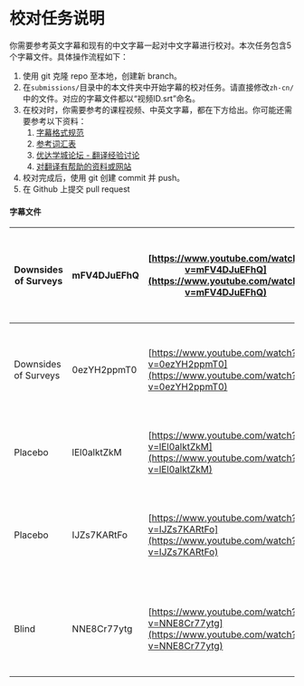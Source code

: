 # 校对任务说明

你需要参考英文字幕和现有的中文字幕一起对中文字幕进行校对。本次任务包含5个字幕文件。具体操作流程如下：

1. 使用 git 克隆 repo 至本地，创建新 branch。
2. 在`submissions/`目录中的本文件夹中开始字幕的校对任务。请直接修改`zh-cn/`中的文件。对应的字幕文件都以“视频ID.srt”命名。
3. 在校对时，你需要参考的课程视频、中英文字幕，都在下方给出。你可能还需要参考以下资料：
    1. [字幕格式规范](https://github.com/udacity/cn-translation-volunteer-training/blob/master/documents/%E4%B8%AD%E6%96%87%E5%AD%97%E5%B9%95%E6%A0%BC%E5%BC%8F%E8%A7%84%E8%8C%83.md)
    2. [参考词汇表](https://docs.google.com/spreadsheets/d/1u5Nf9IEqfRR2EI4Q695KhH4dySIr9yF6rP2lTGrZKjg/edit?usp=sharing)
    3. [优达学城论坛 - 翻译经验讨论](https://discussions.youdaxue.com/c/translation/69-category)
    4. [对翻译有帮助的资料或网站](https://discussions.youdaxue.com/t/topic/3007)
4. 校对完成后，使用 git 创建 commit 并 push。
5. 在 Github 上提交 pull request


#### 字幕文件

| Downsides of Surveys | mFV4DJuEFhQ | [https://www.youtube.com/watch?v=mFV4DJuEFhQ](https://www.youtube.com/watch?v=mFV4DJuEFhQ) | [https://s3.cn-north-1.amazonaws.com.cn/u-vid-hd/mFV4DJuEFhQ.mp4](https://s3.cn-north-1.amazonaws.com.cn/u-vid-hd/mFV4DJuEFhQ.mp4) |
| -------------------- | ----------- | ---------------------------------------- | ---------------------------------------- |
| Downsides of Surveys | 0ezYH2ppmT0 | [https://www.youtube.com/watch?v=0ezYH2ppmT0](https://www.youtube.com/watch?v=0ezYH2ppmT0) | [https://s3.cn-north-1.amazonaws.com.cn/u-vid-hd/0ezYH2ppmT0.mp4](https://s3.cn-north-1.amazonaws.com.cn/u-vid-hd/0ezYH2ppmT0.mp4) |
| Placebo              | lEl0alktZkM | [https://www.youtube.com/watch?v=lEl0alktZkM](https://www.youtube.com/watch?v=lEl0alktZkM) | [https://s3.cn-north-1.amazonaws.com.cn/u-vid-hd/lEl0alktZkM.mp4](https://s3.cn-north-1.amazonaws.com.cn/u-vid-hd/lEl0alktZkM.mp4) |
| Placebo              | IJZs7KARtFo | [https://www.youtube.com/watch?v=IJZs7KARtFo](https://www.youtube.com/watch?v=IJZs7KARtFo) | [https://s3.cn-north-1.amazonaws.com.cn/u-vid-hd/IJZs7KARtFo.mp4](https://s3.cn-north-1.amazonaws.com.cn/u-vid-hd/IJZs7KARtFo.mp4) |
| Blind                | NNE8Cr77ytg | [https://www.youtube.com/watch?v=NNE8Cr77ytg](https://www.youtube.com/watch?v=NNE8Cr77ytg) | [https://s3.cn-north-1.amazonaws.com.cn/u-vid-hd/NNE8Cr77ytg.mp4](https://s3.cn-north-1.amazonaws.com.cn/u-vid-hd/NNE8Cr77ytg.mp4) |